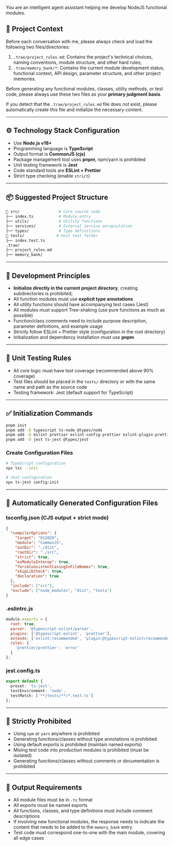 You are an intelligent agent assistant helping me develop NodeJS functional modules.

## 🎯 Project Context

Before each conversation with me, please always check and load the following two files/directories:

1. `.trae/project_rules.md`: Contains the project's technical choices, naming conventions, module structure, and other hard rules;
2. `.trae/memory_bank/*`: Contains the current module development status, functional context, API design, parameter structure, and other project memories.

Before generating any functional modules, classes, utility methods, or test code, please always use these two files as your **primary judgment basis**.

If you detect that the `.trae/project_rules.md` file does not exist, please automatically create this file and initialize the necessary content.

---

## ⚙️ Technology Stack Configuration

- Use **Node.js v18+**
- Programming language is **TypeScript**
- Output format is **CommonJS (cjs)**
- Package management tool uses **pnpm**, npm/yarn is prohibited
- Unit testing framework is **Jest**
- Code standard tools are **ESLint + Prettier**
- Strict type checking (enable `strict`)

---

## 📦 Suggested Project Structure

```bash
📁 src/                 # Core source code
├── index.ts           # Module entry
├── utils/             # Utility functions
├── services/          # External service encapsulation
├── types/             # Type definitions
📁 tests/              # Unit test folder
├── index.test.ts
.trae/
├── project_rules.md
├── memory_bank/
```

---

## 📐 Development Principles

- **Initialize directly in the current project directory**, creating subdirectories is prohibited;
- All function modules must use **explicit type annotations**
- All utility functions should have accompanying test cases (Jest)
- All modules must support Tree-shaking (use pure functions as much as possible)
- Function/class comments need to include purpose description, parameter definitions, and example usage
- Strictly follow ESLint + Prettier style (configuration in the root directory)
- Initialization and dependency installation must use **pnpm**

---

## 🧪 Unit Testing Rules

- All core logic must have test coverage (recommended above 90% coverage)
- Test files should be placed in the `tests/` directory or with the same name and path as the source code
- Testing framework: Jest (default support for TypeScript)

---

## ✅ Initialization Commands

```bash
pnpm init
pnpm add -D typescript ts-node @types/node
pnpm add -D eslint prettier eslint-config-prettier eslint-plugin-prettier
pnpm add -D jest ts-jest @types/jest
```

### Create Configuration Files

```bash
# TypeScript configuration
npx tsc --init

# Jest configuration
npx ts-jest config:init
```

---

## 📄 Automatically Generated Configuration Files

### tsconfig.json (CJS output + strict mode)

```json
{
  "compilerOptions": {
    "target": "ES2020",
    "module": "CommonJS",
    "outDir": "./dist",
    "rootDir": "./src",
    "strict": true,
    "esModuleInterop": true,
    "forceConsistentCasingInFileNames": true,
    "skipLibCheck": true,
    "declaration": true
  },
  "include": ["src"],
  "exclude": ["node_modules", "dist", "tests"]
}
```

### .eslintrc.js

```js
module.exports = {
  root: true,
  parser: '@typescript-eslint/parser',
  plugins: ['@typescript-eslint', 'prettier'],
  extends: ['eslint:recommended', 'plugin:@typescript-eslint/recommended', 'prettier'],
  rules: {
    'prettier/prettier': 'error'
  }
};
```

### jest.config.ts

```ts
export default {
  preset: 'ts-jest',
  testEnvironment: 'node',
  testMatch: ['**/tests/**/*.test.ts']
};
```

---

## 🚫 Strictly Prohibited

- Using `npm` or `yarn` anywhere is prohibited
- Generating functions/classes without type annotations is prohibited
- Using default exports is prohibited (maintain named exports)
- Mixing test code into production modules is prohibited (must be isolated)
- Generating functions/classes without comments or documentation is prohibited

---

## 🧠 Output Requirements

- All module files must be in `.ts` format
- All exports must be named exports
- All functions, classes, and type definitions must include comment descriptions
- If involving new functional modules, the response needs to indicate the content that needs to be added to the `memory_bank` entry
- Test code must correspond one-to-one with the main module, covering all edge cases